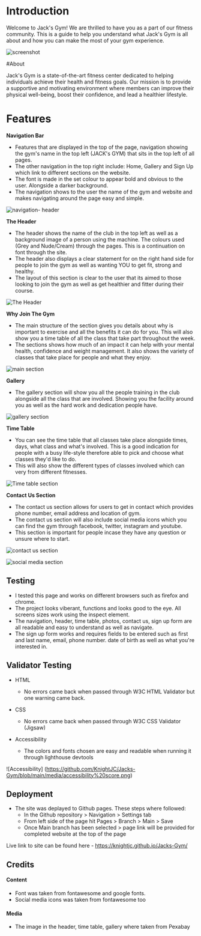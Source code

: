 # Introduction

Welcome to Jack's Gym! We are thrilled to have you as a part of our fitness community. This is a guide to help you understand what Jack's Gym is all about and how you can make the most of your gym experience.

![screenshot](https://github.com/KnightJC/Jacks-Gym/assets/123365090/5b112d28-d2b1-4cbf-b231-fa89a3e34e42)



#About

Jack's Gym is a state-of-the-art fitness center dedicated to helping individuals achieve their health and fitness goals. Our mission is to provide a supportive and motivating environment where members can improve their physical well-being, boost their confidence, and lead a healthier lifestyle.


# Features



__Navigation Bar__

- Features that are displayed in the top of the page, navigation showing the gym's name in the top left (JACK's GYM) that sits in the top left of all pages.
- The other navigation in the top right include: Home, Gallery and Sign Up which link to different sections on the website.
- The font is made in the set colour to appear bold and obvious to the user. Alongside a darker background. 
- The navigation shows to the user the name of the gym and website and makes navigating around the page easy and simple.

![navigation- header](https://github.com/KnightJC/Jacks-Gym/assets/123365090/dea8609f-d3f8-4dd1-9347-bda377bb7ad4)






__The Header__

- The header shows the name of the club in the top left as well as a background image of a person using the machine. The colours used (Grey and Nude/Cream) through the pages. This is a continuation on font through the site.
- The header also displays a clear statement for on the right hand side for people to join the gym as well as wanting YOU to get fit, strong and healthy.
- The layout of this section is clear to the user that its aimed to those looking to join the gym as well as get healthier and fitter during their course. 

![The Header](https://github.com/KnightJC/Jacks-Gym/assets/123365090/dbcffd59-0cc8-4e0b-9d8e-6cb4bbd36fc6)






__Why Join The Gym__

- The main structure of the section gives you details about why is important to exercise and all the benefits it can do for you. This will also show you a time table of all the class that take part throughout the week.
- The sections shows how much of an impact it can help with your mental health, confidence and weight management. It also shows the variety of classes that take place for people and what they enjoy. 

![main section](https://github.com/KnightJC/Jacks-Gym/assets/123365090/396a1329-1e3f-4ccb-91a9-021912b87c7d)






__Gallery__

- The gallery section will show you all the people training in the club alongside all the class that are involved. Showing you the facility around you as well as the hard work and dedication people have.

![gallery section](https://github.com/KnightJC/Jacks-Gym/assets/123365090/be39c560-e813-461e-bbfa-5366d133829d)







__Time Table__

- You can see the time table that all classes take place alongside times, days, what class and what's involved. This is a good indication for people with a busy life-style therefore able to pick and choose what classes they'd like to do. 
- This will also show the different types of classes involved which can very from different fitnesses. 

![Time table section](https://github.com/KnightJC/Jacks-Gym/assets/123365090/8648e2df-b97d-45e1-888a-0729e022c1da)






__Contact Us Section__

- The contact us section allows for users to get in contact which provides phone number, email address and location of gym.
- The contact us section will also include social media icons which you can find the gym through facebook, twitter, instagram and youtube.
- This section is important for people incase they have any question or unsure where to start.

![contact us section](https://github.com/KnightJC/Jacks-Gym/assets/123365090/cab980e5-a301-49cb-859c-9c4a87cd1cd4)

![social media section](https://github.com/KnightJC/Jacks-Gym/assets/123365090/144da6bf-c129-4562-9454-e94f75a0fa17)






## Testing


- I tested this page and works on different browsers such as firefox and chrome.
- The project looks viberant, functions and looks good to the eye. All screens sizes work using the inspect element. 
- The navigation, header, time table, photos, contact us, sign up form are all readable and easy to understand as well as navigate.
- The sign up form works and requires fields to be entered such as first and last name, email, phone number. date of birth as well as what you're interested in.


## Validator Testing

- HTML 
  - No errors came back when passed through W3C HTML Validator but one warning came back.

- CSS
  - No errors came back when passed through W3C CSS Validator (Jigsaw)
 
- Accessibility
  - The colors and fonts chosen are easy and readable when running it through lighthouse devtools
  
 ![Accessibility] (https://github.com/KnightJC/Jacks-Gym/blob/main/media/accessibility%20score.png)


## Deployment

- The site was deplayed to Github pages. These steps where followed:
  - In the Github repository > Navigation > Settings tab
  - From left side of the page hit Pages > Branch > Main > Save
  - Once Main branch has been selected > page link will be provided for completed website at the top of the page
  
 Live link to site can be found here - https://knightjc.github.io/Jacks-Gym/

## Credits

#### Content

- Font was taken from fontawesome and google fonts.
- Social media icons was taken from fontawesome too

#### Media

- The image in the header, time table, gallery where taken from Pexabay



